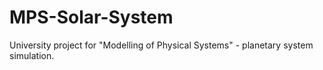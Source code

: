 # MPS-Solar-System
University project for "Modelling of Physical Systems" - planetary system simulation.
